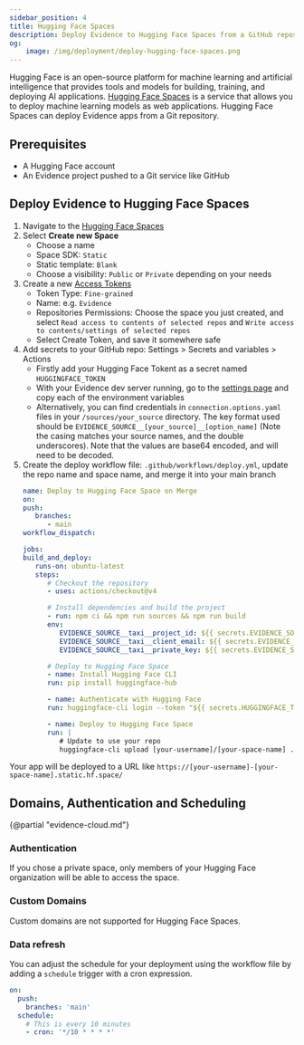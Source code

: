 ```yaml
---
sidebar_position: 4
title: Hugging Face Spaces
description: Deploy Evidence to Hugging Face Spaces from a GitHub repository. Spaces can be private to your org, and can use Github Actions for data refresh.
og:
    image: /img/deployment/deploy-hugging-face-spaces.png
---
```


Hugging Face is an open-source platform for machine learning and artificial intelligence that provides tools and models for building, training, and deploying AI applications. [Hugging Face Spaces](https://huggingface.co/spaces) is a service that allows you to deploy machine learning models as web applications. Hugging Face Spaces can deploy Evidence apps from a Git repository.

## Prerequisites

- A Hugging Face account
- An Evidence project pushed to a Git service like GitHub

## Deploy Evidence to Hugging Face Spaces

1. Navigate to the <a href="https://huggingface.co/spaces" target="_blank" class="markdown">Hugging Face Spaces</a>
1. Select **Create new Space**
    - Choose a name
    - Space SDK: `Static`
    - Static template: `Blank`
    - Choose a visibility: `Public` or `Private` depending on your needs
1. Create a new [Access Tokens](https://huggingface.co/settings/tokens)
   - Token Type: `Fine-grained`
   - Name: e.g. `Evidence`
   - Repositories Permissions: Choose the space you just created, and select `Read access to contents of selected repos` and `Write access to contents/settings of selected repos`
   - Select Create Token, and save it somewhere safe
1. Add secrets to your GitHub repo: Settings > Secrets and variables > Actions
   - Firstly add your Hugging Face Tokent as a secret named `HUGGINGFACE_TOKEN`
    - With your Evidence dev server running, go to the <a href=http://localhost:3000/settings#deploy target="_blank" class="markdown">settings page</a> and copy each of the environment variables
    - Alternatively, you can find credentials in `connection.options.yaml` files in your `/sources/your_source` directory. The key format used should be `EVIDENCE_SOURCE__[your_source]__[option_name]` (Note the casing matches your source names, and the double underscores). Note that the values are base64 encoded, and will need to be decoded.
1. Create the deploy workflow file: `.github/workflows/deploy.yml`, update the repo name and space name, and merge it into your main branch
      ```yaml
      name: Deploy to Hugging Face Space on Merge
      on:
      push:
         branches:
            - main
      workflow_dispatch:

      jobs:
      build_and_deploy:
         runs-on: ubuntu-latest
         steps:
            # Checkout the repository
            - uses: actions/checkout@v4

            # Install dependencies and build the project
            - run: npm ci && npm run sources && npm run build
            env:
               EVIDENCE_SOURCE__taxi__project_id: ${{ secrets.EVIDENCE_SOURCE__TAXI__PROJECT_ID }}
               EVIDENCE_SOURCE__taxi__client_email: ${{ secrets.EVIDENCE_SOURCE__TAXI__CLIENT_EMAIL }}
               EVIDENCE_SOURCE__taxi__private_key: ${{ secrets.EVIDENCE_SOURCE__TAXI__PRIVATE_KEY }}

            # Deploy to Hugging Face Space
            - name: Install Hugging Face CLI
            run: pip install huggingface-hub

            - name: Authenticate with Hugging Face
            run: huggingface-cli login --token "${{ secrets.HUGGINGFACE_TOKEN }}"

            - name: Deploy to Hugging Face Space
            run: |
               # Update to use your repo
               huggingface-cli upload [your-username]/[your-space-name] ./build --repo-type=space

      ```

Your app will be deployed to a URL like `https://[your-username]-[your-space-name].static.hf.space/`

## Domains, Authentication and Scheduling

{@partial "evidence-cloud.md"}

### Authentication

If you chose a private space, only members of your Hugging Face organization will be able to access the space.

### Custom Domains

Custom domains are not supported for Hugging Face Spaces.

### Data refresh

You can adjust the schedule for your deployment using the workflow file by adding a `schedule` trigger with a cron expression.

```yaml
on:
  push:
    branches: 'main'
  schedule:
    # This is every 10 minutes
    - cron: '*/10 * * * *' 
```